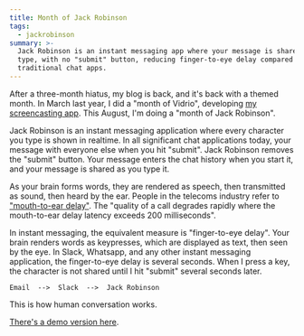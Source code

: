 ```yaml
---
title: Month of Jack Robinson
tags:
  - jackrobinson
summary: >-
  Jack Robinson is an instant messaging app where your message is shared as you
  type, with no "submit" button, reducing finger-to-eye delay compared to
  traditional chat apps.
---
```


After a three-month hiatus, my blog is back,
and it's back with a themed month.
In March last year, I did a "month of Vidrio",
developing [my screencasting app](https://vidr.io/).
This August, I'm doing a "month of Jack Robinson".

Jack Robinson is an instant messaging application
where every character you type is shown in realtime.
In all significant chat applications today,
your message with everyone else when you hit "submit".
Jack Robinson removes the "submit" button.
Your message enters the chat history when you start it,
and your message is shared as you type it.

As your brain forms words,
they are rendered as speech,
then transmitted as sound,
then heard by the ear.
People in the telecoms industry refer to ["mouth-to-ear delay"](https://en.wikipedia.org/wiki/Latency_(audio)#Telephone_calls).
The "quality of a call degrades rapidly where the mouth-to-ear delay latency exceeds 200 milliseconds".

In instant messaging, the equivalent measure is "finger-to-eye delay".
Your brain renders words as keypresses,
which are displayed as text,
then seen by the eye.
In Slack, Whatsapp, and any other instant messaging application,
the finger-to-eye delay is several seconds.
When I press a key, the character is not shared until I hit "submit" several seconds later.

```
Email  -->  Slack  -->  Jack Robinson
```

This is how human conversation works.

[There's a demo version here](http://jackrobinson.herokuapp.com/).
